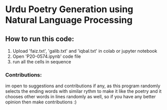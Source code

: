 # Urdu Poetry Generation using  Natural Language Processing

## How to run this code:

1. Upload 'faiz.txt', 'galib.txt' and 'iqbal.txt' in colab or jupyter notebook
2. Open 'P20-0574.ipynb' code file
3. run all the cells in sequence

### Contributions:
im open to suggestions and contributions if any, as this program randomly selects the ending words with similar rythm to make it like the poetry and it chooses other words in lines randomly as well, so if you have any better opinion then make contributions :)
